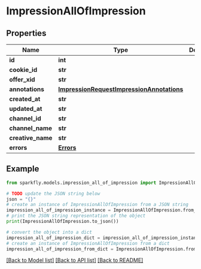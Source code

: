 # ImpressionAllOfImpression


## Properties

Name | Type | Description | Notes
------------ | ------------- | ------------- | -------------
**id** | **int** |  | [optional] 
**cookie_id** | **str** |  | [optional] 
**offer_xid** | **str** |  | [optional] 
**annotations** | [**ImpressionRequestImpressionAnnotations**](ImpressionRequestImpressionAnnotations.md) |  | [optional] 
**created_at** | **str** |  | [optional] 
**updated_at** | **str** |  | [optional] 
**channel_id** | **str** |  | [optional] 
**channel_name** | **str** |  | [optional] 
**creative_name** | **str** |  | [optional] 
**errors** | [**Errors**](Errors.md) |  | [optional] 

## Example

```python
from sparkfly.models.impression_all_of_impression import ImpressionAllOfImpression

# TODO update the JSON string below
json = "{}"
# create an instance of ImpressionAllOfImpression from a JSON string
impression_all_of_impression_instance = ImpressionAllOfImpression.from_json(json)
# print the JSON string representation of the object
print(ImpressionAllOfImpression.to_json())

# convert the object into a dict
impression_all_of_impression_dict = impression_all_of_impression_instance.to_dict()
# create an instance of ImpressionAllOfImpression from a dict
impression_all_of_impression_from_dict = ImpressionAllOfImpression.from_dict(impression_all_of_impression_dict)
```
[[Back to Model list]](../README.md#documentation-for-models) [[Back to API list]](../README.md#documentation-for-api-endpoints) [[Back to README]](../README.md)


